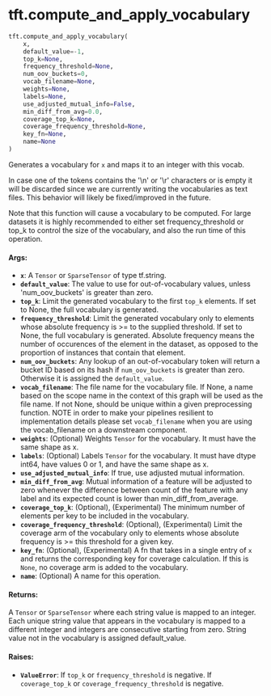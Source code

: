 <div itemscope itemtype="http://developers.google.com/ReferenceObject">
<meta itemprop="name" content="tft.compute_and_apply_vocabulary" />
<meta itemprop="path" content="Stable" />
</div>

# tft.compute_and_apply_vocabulary

``` python
tft.compute_and_apply_vocabulary(
    x,
    default_value=-1,
    top_k=None,
    frequency_threshold=None,
    num_oov_buckets=0,
    vocab_filename=None,
    weights=None,
    labels=None,
    use_adjusted_mutual_info=False,
    min_diff_from_avg=0.0,
    coverage_top_k=None,
    coverage_frequency_threshold=None,
    key_fn=None,
    name=None
)
```

Generates a vocabulary for `x` and maps it to an integer with this vocab.

In case one of the tokens contains the '\n' or '\r' characters or is empty it
will be discarded since we are currently writing the vocabularies as text
files. This behavior will likely be fixed/improved in the future.

Note that this function will cause a vocabulary to be computed.  For large
datasets it is highly recommended to either set frequency_threshold or top_k
to control the size of the vocabulary, and also the run time of this
operation.

#### Args:

* <b>`x`</b>: A `Tensor` or `SparseTensor` of type tf.string.
* <b>`default_value`</b>: The value to use for out-of-vocabulary values, unless
    'num_oov_buckets' is greater than zero.
* <b>`top_k`</b>: Limit the generated vocabulary to the first `top_k` elements. If set
    to None, the full vocabulary is generated.
* <b>`frequency_threshold`</b>: Limit the generated vocabulary only to elements whose
    absolute frequency is >= to the supplied threshold. If set to None, the
    full vocabulary is generated.  Absolute frequency means the number of
    occurences of the element in the dataset, as opposed to the proportion of
    instances that contain that element.
* <b>`num_oov_buckets`</b>:  Any lookup of an out-of-vocabulary token will return a
    bucket ID based on its hash if `num_oov_buckets` is greater than zero.
    Otherwise it is assigned the `default_value`.
* <b>`vocab_filename`</b>: The file name for the vocabulary file. If None, a name based
    on the scope name in the context of this graph will be used as the
    file name. If not None, should be unique within a given preprocessing
    function.
    NOTE in order to make your pipelines resilient to implementation details
    please set `vocab_filename` when you are using the vocab_filename on a
    downstream component.
* <b>`weights`</b>: (Optional) Weights `Tensor` for the vocabulary. It must have the
    same shape as x.
* <b>`labels`</b>: (Optional) Labels `Tensor` for the vocabulary. It must have dtype
    int64, have values 0 or 1, and have the same shape as x.
* <b>`use_adjusted_mutual_info`</b>: If true, use adjusted mutual information.
* <b>`min_diff_from_avg`</b>: Mutual information of a feature will be adjusted to zero
    whenever the difference between count of the feature with any label and
    its expected count is lower than min_diff_from_average.
* <b>`coverage_top_k`</b>: (Optional), (Experimental) The minimum number of elements
    per key to be included in the vocabulary.
* <b>`coverage_frequency_threshold`</b>: (Optional), (Experimental) Limit the coverage
    arm of the vocabulary only to elements whose absolute frequency is >= this
    threshold for a given key.
* <b>`key_fn`</b>: (Optional), (Experimental) A fn that takes in a single entry of `x`
    and returns the corresponding key for coverage calculation. If this is
    `None`, no coverage arm is added to the vocabulary.
* <b>`name`</b>: (Optional) A name for this operation.


#### Returns:

A `Tensor` or `SparseTensor` where each string value is mapped to an
integer. Each unique string value that appears in the vocabulary
is mapped to a different integer and integers are consecutive starting from
zero. String value not in the vocabulary is assigned default_value.


#### Raises:

* <b>`ValueError`</b>: If `top_k` or `frequency_threshold` is negative.
    If `coverage_top_k` or `coverage_frequency_threshold` is negative.